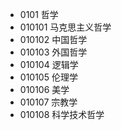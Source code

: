 * 0101 哲学
* 010101 马克思主义哲学
* 010102 中国哲学
* 010103 外国哲学
* 010104 逻辑学
* 010105 伦理学
* 010106 美学
* 010107 宗教学
* 010108 科学技术哲学